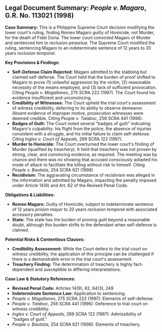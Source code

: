 ## Legal Document Summary: *People v. Magaro*, G.R. No. 113021 (1998)

**Case Summary:** This is a Philippine Supreme Court decision modifying the lower court's ruling, finding Romeo Magaro guilty of Homicide, not Murder, for the death of Fidel Doria. The lower court convicted Magaro of Murder and sentenced him to *reclusion perpetua*. The Supreme Court modified the ruling, sentencing Magaro to an indeterminate sentence of 12 years to 20 years *reclusion temporal*.

**Key Provisions & Findings:**

*   **Self-Defense Claim Rejected:** Magaro admitted to the stabbing but claimed self-defense. The Court held that the burden of proof shifted to Magaro to prove (1) unlawful aggression by the victim, (2) reasonable necessity of the means employed, and (3) lack of sufficient provocation. Citing *People v. Magallanes*, 275 SCRA 222 (1997). The Court found his evidence insufficient and unconvincing.
*   **Credibility of Witnesses:** The Court upheld the trial court's assessment of witness credibility, deferring to its ability to observe demeanor. Absent evidence of improper motive, prosecution witnesses were deemed credible. Citing *People v. Talaboc*, 256 SCRA 441 (1996).
*   **Badges of Guilt:** The Court noted several "badges of guilt" indicating Magaro's culpability: his flight from the police, the absence of injuries consistent with a struggle, and his initial failure to claim self-defense. Citing *Ingles v. Court of Appeals*, 269 SCRA 122 (1997).
*   **Murder to Homicide:** The Court overturned the lower court's finding of Murder (qualified by treachery). It held that treachery was not proven by strong, clear, and convincing evidence, as required. The meeting was by chance and there was no showing that accused consciously adopted his mode of attack to facilitate the killing without risk to himself. Citing *People v. Bautista*, 254 SCRA 621 (1996)
*   **Recidivism:** The aggravating circumstance of recidivism was alleged in the information and admitted by Magaro, impacting the penalty imposed under Article 14(9) and Art. 62 of the Revised Penal Code.

**Obligations & Liabilities:**

*   **Romeo Magaro:**  Guilty of Homicide; subject to indeterminate sentence of 12 years *prision mayor* to 20 years *reclusion temporal* with associated accessory penalties.
*   **State:** The state has the burden of proving guilt beyond a reasonable doubt, although this burden shifts to the defendant when self-defense is claimed.

**Potential Risks & Contentious Clauses:**

*   **Credibility Assessment:**  While the Court defers to the trial court on witness credibility, the application of this principle can be challenged if there is a demonstrable error in the trial court's assessment.
*   **Treachery Finding:** The determination of treachery is highly fact-dependent and susceptible to differing interpretations.

**Case Law & Statutory References:**

*   **Revised Penal Code:** Articles 14(9), 62, 64(3), 249
*   **Indeterminate Sentence Law:** Application to sentencing.
*   *People v. Magallanes*, 275 SCRA 222 (1997): Elements of self-defense.
*   *People v. Talaboc*, 256 SCRA 441 (1996): Deference to trial court on witness credibility.
*   *Ingles v. Court of Appeals*, 269 SCRA 122 (1997): Admissibility of "badges of guilt."
*   *People v. Bautista*, 254 SCRA 621 (1996): Elements of treachery.
